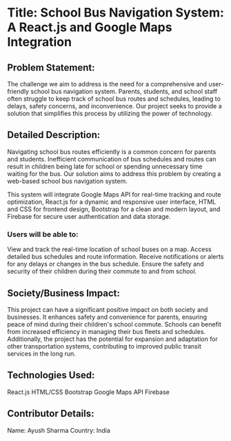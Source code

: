 # Title: School Bus Navigation System: A React.js and Google Maps Integration
## Problem Statement:
The challenge we aim to address is the need for a comprehensive and user-friendly school bus navigation system. Parents, students, and school staff often struggle to keep track of school bus routes and schedules, leading to delays, safety concerns, and inconvenience. Our project seeks to provide a solution that simplifies this process by utilizing the power of technology.

## Detailed Description:
Navigating school bus routes efficiently is a common concern for parents and students. Inefficient communication of bus schedules and routes can result in children being late for school or spending unnecessary time waiting for the bus. Our solution aims to address this problem by creating a web-based school bus navigation system.

This system will integrate Google Maps API for real-time tracking and route optimization, React.js for a dynamic and responsive user interface, HTML and CSS for frontend design, Bootstrap for a clean and modern layout, and Firebase for secure user authentication and data storage.

### Users will be able to:
View and track the real-time location of school buses on a map.
Access detailed bus schedules and route information.
Receive notifications or alerts for any delays or changes in the bus schedule.
Ensure the safety and security of their children during their commute to and from school.
## Society/Business Impact:
This project can have a significant positive impact on both society and businesses. It enhances safety and convenience for parents, ensuring peace of mind during their children's school commute. Schools can benefit from increased efficiency in managing their bus fleets and schedules. Additionally, the project has the potential for expansion and adaptation for other transportation systems, contributing to improved public transit services in the long run.

## Technologies Used:
React.js
HTML/CSS
Bootstrap
Google Maps API
Firebase

## Contributor Details:
Name: Ayush Sharma
Country: India